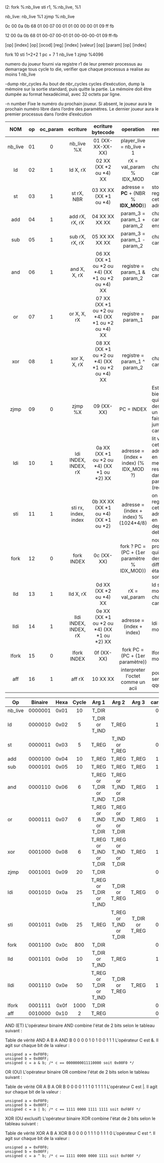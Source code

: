 l2:		fork %:nb_live
		sti r1, %:nb_live, %1

nb_live:	nb_live %1
		zjmp %:nb_live

0c 00 0a 0b 68 01 00 07 00 01 01 00 00 00 01 09 ff fb

  12    00 0a    0b    68      01      00-07     00-01      01   00-00-00-01  09    ff-fb

 [op] [index]   [op]  [ocod]  [reg]   [index]   [valeur]   [op]    [param]   [op]   [index]

 fork    10     sti    1+2+2    1      pc + 7      1       nb_live       1      zjmp   %4096


numero du joueur fourni via registre r1 de leur premeir processus au demarrage
tous cycle to die, verifier que chaque processus a realise au moins 1 nb_live


-dump nbr_cycles
Au bout de nbr_cycles cycles d’exécution, dump la mémoire sur la sortie standard,
puis quitte la partie. La mémoire doit être dumpée au format hexadécimal,
avec 32 octets par ligne.


 -n number
Fixe le numéro du prochain joueur. Si absent, le joueur aura le prochain numéro
libre dans l’ordre des paramètres. Le dernier joueur aura le premier processus dans
l’ordre d’exécution


 |  NOM   |  op  |  oc_param |     ecriture         | ecriture bytecode                                | operation                                      |       remarque
 |:------:|:----:|:---------:|:--------------------:|:------------------------------------------------:|:----------------------------------------------:|:-----------------------------------------------------------------------------
 |  nb_live  |  01  |     0     | nb_live %X              | 01 (XX-XX-XX-XX)                                 | player_live = nb_live + 1                         |                                                    
 |	ld    |  02  |     1     | ld X, rX             | 02 XX (XX *2 ou *4) XX                           | rX = val_param % IDX_MOD                       | change le carry
 |	st    |  03  |     1     | st rX, NBR           | 03 XX XX (XX *1 ou *4)                           | adresse = **PC** + (NBR % **IDX_MOD**))        | stock le registre a cette adresse
 |	add   |  04  |     1     | add rX, rX, rX       | 04 XX XX XX XX                                   | param_3 = param_1 + param_2                    | change le carry ensuite
 |	sub   |  05  |     1     | sub rX, rX, rX       | 05 XX XX XX XX                                   | param_3 = param_1 - param_2                    | change le carry
 |	and   |  06  |     1     | and X, X, rX         | 06 XX (XX *1 ou *2 ou *4) (XX *1 ou *2 ou *4) XX | registre = param_1 & param_2                   | change le carry
 |	or    |  07  |     1     | or X, X, rX          | 07 XX (XX *1 ou *2 ou *4) (XX *1 ou *2 ou *4) XX | registre = param_1 | param_2                   | change le carry
 |	xor   |  08  |     1     | xor X, X, rX         | 08 XX (XX *1 ou *2 ou *4) (XX *1 ou *2 ou *4) XX | registre = param_1 ^ param_2                   | change le carry
 |	zjmp  |  09  |     0     | zjmp %X              | 09 (XX-XX)                                       | PC = INDEX                                     | Est ce bien le PC qui pointe desormais un index? fais le jump SI carry == 1
 |	ldi   |  10  |     1     | ldi INDEX, INDEX, rX | 0a XX (XX *1 ou *2 ou *4) (XX *1 ou *2) XX       | adresse = (index + index) (% IDX_MOD ?)        | lit valeur a cette adresse en (XX) met le resultat dans param_3 (registre)
 |	sti   |  11  |     1     | sti rx, index, index | 0b XX XX (XX *1 ou *4) (XX *1 ou *2)       | adresse = (index + index) % (1024*4/8)         | on copie registre a cette adresse en octet depuis le debut
 |	fork  |  12  |     0     | fork INDEX           | 0c (XX-XX)                                       | fork ?  PC = (PC + (1er paramètre % IDX_MOD))  | nouveau processus, qui hérite des différents états de son père
 |	lld   |  13  |     1     | lld X, rX            | 0d XX (XX *2 ou *4) XX                           | rX = val_param                                 | ld sans modulo change le carry                               
 |	lldi  |  14  |     1     | lldi INDEX, INDEX, rX| 0e XX (XX *1 ou *2 ou *4) (XX *1 ou *2) XX       | adresse = (index + index)                      | ldi sans modulo
 |	lfork |  15  |     0     | lfork INDEX          | 0f (XX-XX)                                       | fork PC = (PC + (1er paramètre))               | lfork sans modulo
 |	aff   |  16  |     1     | aff rX               | 10 XX XX                                         | interpreter l'octet comme un acii              | pourrait servir a qqc


| Op    | Binaire | Hexa |  Cycle | Arg 1                   | Arg 2                   | Arg 3          | carry | octet_param | dir_size_2 | jmp_err_oc_param |
| ------|:-------:| :---:| :----: | :---------------------: | :---------------------: | :------------: | :----:| :----------:| :---------:|:----------------:|
| nb_live  | 0000001 | 0x01 | 10     | T_DIR                   |                         |                | 0     | 0           | 0          |        X         | 
| ld    | 0000010 | 0x02 | 5      | T_DIR or T_IND          | T_REG                   |                | 1     | 1           | 0          |        6         |
| st    | 0000011 | 0x03 | 5      | T_REG                   | T_IND or T_REG          |                | 0     | 1           | 0          |        6         |
| add   | 0000100 | 0x04 | 10     | T_REG                   | T_REG                   | T_REG          | 1     | 1           | 0          |        8         |
| sub   | 0000101 | 0x05 | 10     | T_REG                   | T_REG                   | T_REG          | 1     | 1           | 0          |        8         |
| and   | 0000110 | 0x06 | 6      | T_REG or T_DIR or T_IND | T_REG or T_IND or T_DIR | T_REG          | 1     | 1           | 0          |        8         |
| or    | 0000111 | 0x07 | 6      | T_REG or T_IND or T_DIR | T_REG or T_IND or T_DIR | T_REG          | 1     | 1           | 0          |        8         |
| xor   | 0001000 | 0x08 | 6      | T_REG or T_IND or T_DIR | T_REG or T_IND or T_DIR | T_REG          | 1     | 1           | 0          |        8         |
| zjmp  | 0001001 | 0x09 | 20     | T_DIR                   |                         |                | 0     | 0           | 1          |        X         |
| ldi   | 0001010 | 0x0a | 25     | T_REG or T_DIR or T_IND | T_DIR or T_REG          | T_REG          | 0     | 1           | 1          |        8         |
| sti   | 0001011 | 0x0b | 25     | T_REG                   | T_REG or T_IND or T_DIR | T_DIR or T_REG | 0     | 1           | 1          |        8         |
| fork  | 0001100 | 0x0c | 800    | T_DIR                   |                         |                | 0     | 0           | 1          |        X         |
| lld   | 0001101 | 0x0d | 10     | T_DIR or T_IND          | T_REG                   |                | 1     | 1           | 0          |        6         |
| lldi  | 0001110 | 0x0e | 50     | T_REG or T_DIR or T_IND | T_DIR or T_REG          | T_REG          | 1     | 1           | 1          |        8         |
| lfork | 0001111 | 0x0f | 1000   | T_DIR                   |                         |                | 0     | 0           | 1          |        8         |
| aff   | 0010000 | 0x10 | 2      | T_REG                   |                         |                | 0     | 1           | 0          |        4         |




 AND (ET)
 L'opérateur binaire AND combine l'état de 2 bits selon le tableau suivant :

 Table de vérité AND
 A	B	A AND B
 0	0	0
 0	1	0
 1	0	0
 1	1	1
 L'opérateur C est &. Il agit sur chaque bit de la valeur :

    unsigned a = 0xF0F0;
    unsigned b = 0x00FF;
    unsigned c = a & b; /* c == 0000000011110000 soit 0x00F0 */


 OR (OU)
 L'opérateur binaire OR combine l'état de 2 bits selon le tableau suivant :

 Table de vérité OR
 A	B	A OR B
 0	0	0
 0	1	1
 1	0	1
 1	1	1
 L'opérateur C est |. Il agit sur chaque bit de la valeur :

    unsigned a = 0xF0F0;
    unsigned b = 0x00FF;
    unsigned c = a | b; /* c == 1111 0000 1111 1111 soit 0xF0FF */

 XOR (OU exclusif)
 L'opérateur binaire XOR combine l'état de 2 bits selon le tableau suivant :

 Table de vérité XOR
 A	B	A XOR B
 0	0	0
 0	1	1
 1	0	1
 1	1	0
 L'opérateur C est ^. Il agit sur chaque bit de la valeur :

    unsigned a = 0xF0F0;
    unsigned b = 0x00FF;
    unsigned c = a ^ b; /* c == 1111 0000 0000 1111 soit 0xF00F */
